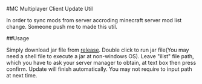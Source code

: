 #MC Multiplayer Client Update Util

In order to sync mods from server accroding minecraft server mod list change. Someone push me to made this util.

##Usage

Simply download jar file from [release](https://github.com/DeckerCHAN/ClientUpdate/releases). Double click to run jar file(You may need a shell file to execute a jar at non-windows OS). Leave "ilist" file path, which you have to ask your server manager to obtain, at text box then press confirm. Update will finish automatically. You may not require to input path at next time.
